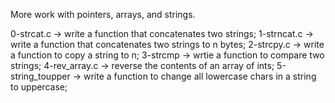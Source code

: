 More work with pointers, arrays, and strings.

0-strcat.c -> write a function that concatenates two strings;
1-strncat.c -> write a function that concatenates two strings to n bytes;
2-strcpy.c -> write a function to copy a string to n;
3-strcmp -> wrtie a function to compare two strings;
4-rev_array.c -> reverse the contents of an array of ints;
5-string_toupper -> write a function to change all lowercase chars in a string to uppercase;
